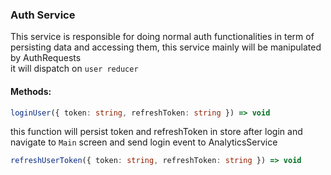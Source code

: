 ### Auth Service
This service is responsible for doing normal auth functionalities in term of persisting data and accessing them, this service mainly will be manipulated by AuthRequests<br/>
it will dispatch on `user reducer`

#### Methods:

  ```typescript 
loginUser({ token: string, refreshToken: string }) => void
```
this function will persist token and refreshToken in store after login and navigate to `Main` screen and send login event to AnalyticsService
  ```typescript
refreshUserToken({ token: string, refreshToken: string }) => void
```
